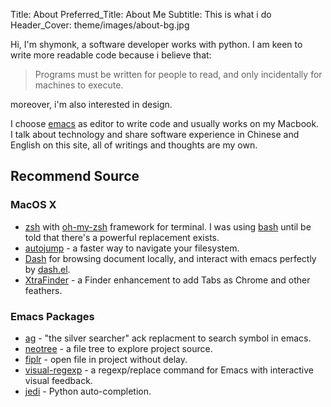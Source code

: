 Title: About
Preferred_Title: About Me
Subtitle: This is what i do
Header_Cover: theme/images/about-bg.jpg

Hi, I'm shymonk, a software developer works with python. I am keen to write more readable code because i believe that:
>   Programs must be written for people to read, and only incidentally for machines to execute.

moreover, i'm also interested in design.

I choose [emacs](http://www.gnu.org/software/emacs/) as editor to write code and usually works on my Macbook.  
I talk about technology and share software experience in Chinese and English on this site, all of writings and thoughts are my own.

## Recommend Source

### MacOS X

-   [zsh](http://www.zsh.org/) with [oh-my-zsh](http://ohmyz.sh/) framework for terminal. I was using [bash](http://www.gnu.org/software/bash/) until be told that there's a powerful replacement exists.
-   [autojump](https://github.com/joelthelion/autojump) - a faster way to navigate your filesystem.
-   [Dash](http://kapeli.com/dash) for browsing document locally, and interact with emacs perfectly by [dash.el](https://github.com/magnars/dash.el).
-   [XtraFinder](http://www.trankynam.com/xtrafinder/) - a Finder enhancement to add Tabs as Chrome and other feathers.

### Emacs Packages

-   [ag](https://github.com/Wilfred/ag.el) - "the silver searcher" ack replacment to search symbol in emacs.
-   [neotree](http://www.emacswiki.org/emacs/NeoTree) - a file tree to explore project source.
-   [fiplr](https://github.com/d11wtq/fiplr) - open file in project without delay.
-   [visual-regexp](https://github.com/benma/visual-regexp.el) - a regexp/replace command for Emacs with interactive visual feedback.
-   [jedi](http://tkf.github.io/emacs-jedi/latest/) - Python auto-completion.
